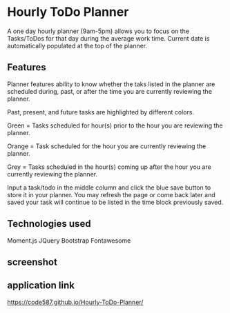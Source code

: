 # Hourly ToDo Planner

A one day hourly planner (9am-5pm) allows you to focus on the Tasks/ToDos for that day during the average work time.
Current date is automatically populated at the top of the planner.

## Features

Planner features ability to know whether the taks listed in the planner are scheduled during, past, or after the time you are currently reviewing the planner.

Past, present, and future tasks are highlighted by different colors.

Green = Tasks scheduled for hour(s) prior to the hour you are reviewing the planner.

Orange = Task scheduled for the hour you are currently reviewing the planner.

Grey = Tasks scheduled in the hour(s) coming up after the hour you are currently reviewing the planner.

Input a task/todo in the middle column and click the blue save button to store it in your planner. You may refresh the page or come back later and saved your task will continue to be listed in the time block previously saved.

## Technologies used

Moment.js
JQuery
Bootstrap
Fontawesome

## screenshot

## application link
https://code587.github.io/Hourly-ToDo-Planner/

